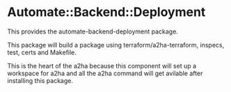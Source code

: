 # Automate::Backend::Deployment

This provides the automate-backend-deployment package.

This package will build a package using terraform/a2ha-terraform, inspecs, test, certs and Makefile.  

This is the heart of the a2ha because this component will set up a workspace for a2ha and all the a2ha command will get avilable after installing this package.
